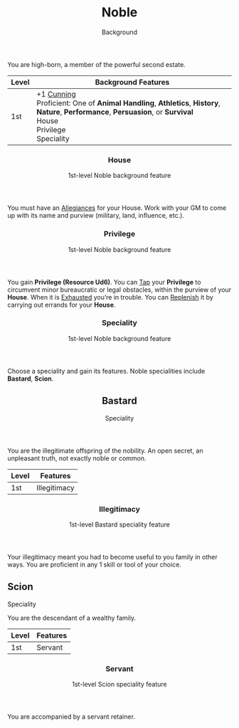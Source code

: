 <header>

# Noble

<p class="subheading">Background</p>

</header>

You are high-born, a member of the powerful second estate.

| Level             | Background Features    |
| ----------------- | - |
| 1st               | +1 [Cunning](pages/characters/attributes.md?id=cunning)<br> Proficient: One of **Animal Handling**, **Athletics**, **History**, **Nature**, **Performance**, **Persuasion**, or **Survival**<br> House<br>  Privilege<br> Speciality |

<header>

### House

<p class="subheading">1st-level Noble background feature</p>

</header>

You must have an [Allegiances](../../pages/characters/allegiances) for your House. Work with your GM to come up with its name and purview (military, land, influence, etc.).

<header>

### Privilege

<p class="subheading">1st-level Noble background feature</p>

</header>

You gain **Privilege (Resource Ud6)**. You can [Tap](../../pages/rules/usage.md) your **Privilege** to circumvent minor bureaucratic or legal obstacles, within the purview of your **House**. When it is [Exhausted](../../pages/rules/usage.md) you’re in trouble. You can [Replenish](../../pages/rules/usage.md) it by carrying out errands for your **House**.

<header>

### Speciality

<p class="subheading">1st-level Noble background feature</p>

</header>

Choose a speciality and gain its features. Noble specialities include **Bastard**, **Scion**.

<header>

## Bastard

<p class="subheading">Speciality</p>

</header>

You are the illegitimate offspring of the nobility. An open secret, an unpleasant truth, not exactly noble or common.

| Level             | Features    |
| ----------------- | - |
| 1st               | Illegitimacy |

<header>

### Illegitimacy

<p class="subheading">1st-level Bastard speciality feature</p>

</header>

Your illegitimacy meant you had to become useful to you family in other ways. You are proficient in any 1 skill or tool of your choice.

## Scion

<p class="subheading">Speciality</p>

</header>

You are the descendant of a wealthy family.

| Level             | Features    |
| ----------------- | - |
| 1st               | Servant |

<header>

### Servant

<p class="subheading">1st-level Scion speciality feature</p>

</header>

You are accompanied by a servant retainer.
